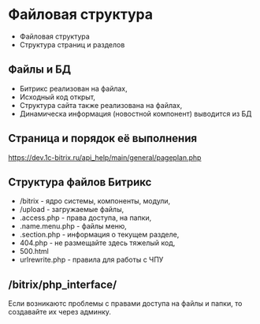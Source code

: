 # Файловая структура
- Файловая структура
- Структура страниц и разделов

## Файлы и БД
- Битрикс реализован на файлах,
- Исходный код открыт,
- Структура сайта также реализована на файлах,
- Динамическа информация (новостной компонент) выводится из БД

## Страница и порядок её выполнения
https://dev.1c-bitrix.ru/api_help/main/general/pageplan.php

## Структура файлов Битрикс
- /bitrix - ядро системы, компоненты, модули,
- /upload - загружаемые файлы,
- .access.php - права доступа, на папки,
- .name.menu.php - файлы меню,
- .section.php - информация о текущем разделе,
- 404.php - не размещайте здесь тяжелый код,
- 500.html
- urlrewrite.php - правила для работы с ЧПУ

## /bitrix/php_interface/
Если возникаютс проблемы с правами доступа на файлы и папки, то создавайте их через админку.
